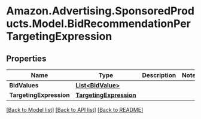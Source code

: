 # Amazon.Advertising.SponsoredProducts.Model.BidRecommendationPerTargetingExpression

## Properties

Name | Type | Description | Notes
------------ | ------------- | ------------- | -------------
**BidValues** | [**List&lt;BidValue&gt;**](BidValue.md) |  | 
**TargetingExpression** | [**TargetingExpression**](TargetingExpression.md) |  | 

[[Back to Model list]](../README.md#documentation-for-models) [[Back to API list]](../README.md#documentation-for-api-endpoints) [[Back to README]](../README.md)

